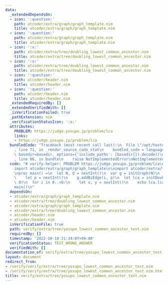 ```yaml
---
data:
  _extendedDependsOn:
  - icon: ':question:'
    path: atcoder/extra/graph/graph_template.nim
    title: atcoder/extra/graph/graph_template.nim
  - icon: ':question:'
    path: atcoder/extra/graph/graph_template.nim
    title: atcoder/extra/graph/graph_template.nim
  - icon: ':x:'
    path: atcoder/extra/tree/doubling_lowest_common_ancestor.nim
    title: atcoder/extra/tree/doubling_lowest_common_ancestor.nim
  - icon: ':x:'
    path: atcoder/extra/tree/doubling_lowest_common_ancestor.nim
    title: atcoder/extra/tree/doubling_lowest_common_ancestor.nim
  - icon: ':question:'
    path: atcoder/header.nim
    title: atcoder/header.nim
  - icon: ':question:'
    path: atcoder/header.nim
    title: atcoder/header.nim
  _extendedRequiredBy: []
  _extendedVerifiedWith: []
  _isVerificationFailed: true
  _pathExtension: nim
  _verificationStatusIcon: ':x:'
  attributes:
    PROBLEM: https://judge.yosupo.jp/problem/lca
    links:
    - https://judge.yosupo.jp/problem/lca
  bundledCode: "Traceback (most recent call last):\n  File \"/opt/hostedtoolcache/Python/3.10.8/x64/lib/python3.10/site-packages/onlinejudge_verify/documentation/build.py\"\
    , line 71, in _render_source_code_stat\n    bundled_code = language.bundle(stat.path,\
    \ basedir=basedir, options={'include_paths': [basedir]}).decode()\n  File \"/opt/hostedtoolcache/Python/3.10.8/x64/lib/python3.10/site-packages/onlinejudge_verify/languages/nim.py\"\
    , line 86, in bundle\n    raise NotImplementedError\nNotImplementedError\n"
  code: "# verify-helper: PROBLEM https://judge.yosupo.jp/problem/lca\n\ninclude atcoder/header\n\
    import atcoder/extra/graph/graph_template\n\nimport atcoder/extra/tree/doubling_lowest_common_ancestor\n\
    \nproc main() =\n  let N, Q = nextInt()\n  var g = initGraph(N)\n  for i in 1..<N:\n\
    \    let p = nextInt()\n    g.addBiEdge(i, p)\n  let lca = initDoublingLowestCommonAncestor(g,\
    \ 0)\n  for i in 0..<Q:\n    let x, y = nextInt()\n    echo lca.lca(x, y)\n\n\
    main()\n"
  dependsOn:
  - atcoder/extra/graph/graph_template.nim
  - atcoder/extra/tree/doubling_lowest_common_ancestor.nim
  - atcoder/extra/graph/graph_template.nim
  - atcoder/extra/tree/doubling_lowest_common_ancestor.nim
  - atcoder/header.nim
  - atcoder/header.nim
  isVerificationFile: true
  path: verify/extra/tree/yosupo_lowest_common_ancestor_test.nim
  requiredBy: []
  timestamp: '2022-10-10 21:34:07+09:00'
  verificationStatus: TEST_WRONG_ANSWER
  verifiedWith: []
documentation_of: verify/extra/tree/yosupo_lowest_common_ancestor_test.nim
layout: document
redirect_from:
- /verify/verify/extra/tree/yosupo_lowest_common_ancestor_test.nim
- /verify/verify/extra/tree/yosupo_lowest_common_ancestor_test.nim.html
title: verify/extra/tree/yosupo_lowest_common_ancestor_test.nim
---
```


